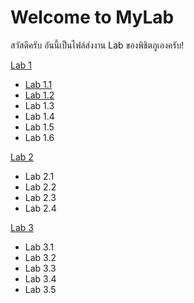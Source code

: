 # Welcome to MyLab

สวัสดีครับ อันนี้เป็นไฟล์ส่งงาน Lab  ของพิชิตภูเองครับ!

[Lab 1](https://github.com/MRimpoWHITE/ENGCE117_Lab_083-8/tree/Lab_Main/Work_Lab/1)

 - [Lab 1.1](https://github.com/MRimpoWHITE/ENGCE117_Lab_083-8/blob/Lab_Main/Work_Lab/1/Lab1_1.cpp)
 - [Lab 1.2](https://github.com/MRimpoWHITE/ENGCE117_Lab_083-8/blob/Lab_Main/Work_Lab/1/Lab1_2.cpp)
 - Lab 1.3
 - Lab 1.4
 - Lab 1.5
 - Lab 1.6

[Lab 2](https://github.com/MRimpoWHITE/ENGCE117_Lab_083-8/tree/Lab_Main/Work_Lab/2)
 - Lab 2.1
 - Lab 2.2
 - Lab 2.3
 - Lab 2.4
 
[Lab 3](https://github.com/MRimpoWHITE/ENGCE117_Lab_083-8/tree/Lab_Main/Work_Lab/3)
 - Lab 3.1
 - Lab 3.2
 - Lab 3.3
 - Lab 3.4
 - Lab 3.5
